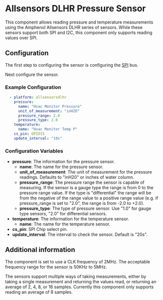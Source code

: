 # Allsensors DLHR Pressure Sensor

This component allows reading pressure and temperature measurements using the
Amphenol Allsensors DLHR series of sensors. While these sensors support both
SPI and I2C, this component only supports reading values over SPI.

## Configuration

The first step to configuring the sensor is configuring the
[SPI](https://esphome.io/components/spi.html#spi) bus.

Next configure the sensor.

### Example Configuration
```yaml
  - platform: allsensorsdlhr
    pressure:
      name: "Hvac Monitor Pressure"
      unit_of_measurement: "inH2O"
      pressure_range: 2.0
      pressure_type: 2.0
    temperature:
      name: "Hvac Monitor Temp P"
    cs_pin: GPIO15
    update_interval: "10s"
```

### Configuration Variables
* **pressure**: The information for the pressure sensor.
  * **name**: The name for the pressure sensor.
  * **unit_of_measurement**: The unit of measurement for the pressure readings.
    Defaults to "inH20" or inches of water column.
  * **pressure_range**: The pressure range the sensor is capable of measuring.
    If the sensor is a gauge type the range is from 0 to the pressure range
value. If the type is "differential" the range will be from the negative of the
range value to a positive range value (e.g. if pressure_range is set to "2.0",
the range is from -2.0 to +2.0).
  * **pressure_type**: The type of pressure sensor. Use "1.0" for gauge type
    sensors, "2.0" for differential sensors.
* **temperature**: The information for the temperature sensor.
  * **name**: The name for the temperature sensor.
* **cs_pin**: SPI Chip select pin.
* **update_interval**: The interval to check the sensor. Default is "20s".

## Additional information
The component is set to use a CLK frequency of 2MHz. The acceptable frequency
range for the sensor is 50KHz to 5MHz.

The sensors support multiple ways of taking measurements, either by taking a
single measurement and returning the values read, or returning an average of 2,
4, 8, or 16 samples. Currently this component only supports reading an average
of 8 samples.
